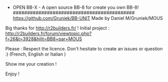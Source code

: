  - OPEN BB-X -
 A open source BB-8 for create you own BB-8!
 ###########################################
 https://github.com/Gruniek/BB-UNIT
 Made by Daniel M/Gruniek/MOUS
  
 
Big thanks for http://r2builders.fr/ !
Initial project : http://r2builders.fr/forum/viewtopic.php?f=26&t=3928&hilit=BB8+par+MOUS
  
Please :
Respect the licence.
Don't hesitate to create an issues or question :) (French, English or Italian )


Show me your creation !

Enjoy !
